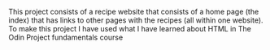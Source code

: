 This project consists of a recipe website that consists of a home page (the index) that has links to other pages with the recipes (all within one website).
To make this project I have used what I have learned about HTML in The Odin Project fundamentals course